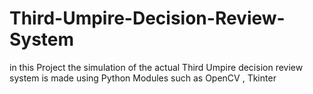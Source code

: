 # Third-Umpire-Decision-Review-System
in this Project the simulation of the actual Third Umpire decision review system is made using Python Modules such as OpenCV , Tkinter 

